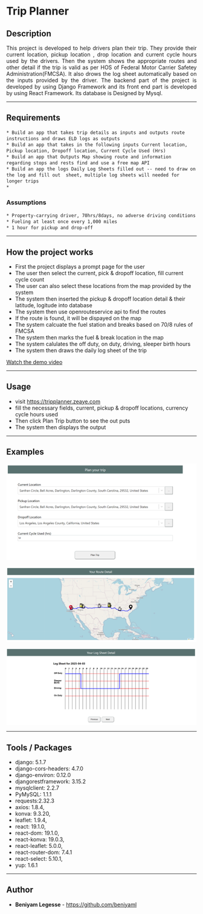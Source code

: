 # Trip Planner


## Description 
<div style="text-align: justify;"> 
This project is developed to help drivers plan their trip. They provide their current location, pickup location , drop location and current cycle hours used by the drivers. Then the system shows the appropriate routes and other detail if the trip is valid as per HOS of Federal Motor Carrier Safetey Administration(FMCSA). It also drows the log sheet automatically based on the inputs provided by the driver. The backend part of the project is developed by using Django Framework and its front end part is developed by using React Framework. Its database is Designed by Mysql.
</div>

---
## Requirements

    * Build an app that takes trip details as inputs and outputs route instructions and draws ELD logs as outputs
    * Build an app that takes in the following inputs Current location, Pickup location, Dropoff location, Current Cycle Used (Hrs)
    * Build an app that Outputs Map showing route and information regarding stops and rests find and use a free map API
    * Build an app the logs Daily Log Sheets filled out -- need to draw on the log and fill out  sheet, multiple log sheets will needed for longer trips
    * 

### Assumptions

    * Property-carrying driver, 70hrs/8days, no adverse driving conditions
    * Fueling at least once every 1,000 miles
    * 1 hour for pickup and drop-off
---

## How the project works

   * First the project displays a prompt page for the user
   * The user then select the current, pick & dropoff location, fill current cycle count
   * The user can also select these locations from the map provided by the system
   * The system then inserted the pickup & dropoff location detail & their latitude, logitude into database
   * The system then use openrouteservice api to find the routes
   * If the route is found, it will be dispayed on the map
   * The system calcuate the fuel station and breaks based on 70/8 rules of FMCSA
   * The system then marks the fuel & break location in the map
   * The system calulates the off duty, on duty, driving, sleeper birth hours
   * The system then draws the daily log sheet of the trip

   [Watch the demo video](https://github.com/BeniyamL/tripPlaner/raw/main/overviewOpt.mp4)


---

## Usage

   * visit https://tripplanner.zeaye.com
   * fill the necessary fields, current, pickup & dropoff locations, currency cycle hours used 
   * Then click Plan Trip button to see the out puts
   * The system then displays the output


   
---

## Examples
<p align="center">
    <img src="https://github.com/1mynb/tripPlaner/blob/main/prompts.PNG">
</p>
<p align="center">
    <img src="https://github.com/1mynb/tripPlaner/blob/main/route.PNG">
</p>
<p align="center">
    <img src="https://github.com/1mynb/tripPlaner/blob/main/log-sheet.PNG">
</p>

---

## Tools / Packages

   * django: 5.1.7
   * django-cors-headers: 4.7.0
   * django-environ: 0.12.0
   * djangorestframework: 3.15.2
   * mysqlclient: 2.2.7
   * PyMySQL: 1.1.1
   * requests:2.32.3
   * axios: 1.8.4,
   * konva: 9.3.20,
   * leaflet: 1.9.4,
   * react: 19.1.0,
   * react-dom: 19.1.0,
   * react-konva: 19.0.3,
   * react-leaflet: 5.0.0,
   * react-router-dom: 7.4.1
   * react-select: 5.10.1,
   * yup: 1.6.1 
---

## Author
* **Beniyam Legesse** - https://github.com/beniyaml
